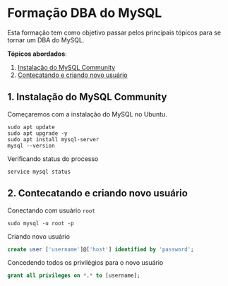 # Formação DBA do MySQL

Esta formação tem como objetivo passar pelos principais tópicos para se tornar um DBA do MySQL.

**Tópicos abordados**: 
1. [Instalação do MySQL Community](#1-instalação-do-mysql-community)
2. [Contecatando e criando novo usuário](#2-contecatando-e-criando-novo-usuário)

## 1. Instalação do MySQL Community

Começaremos com a instalação do MySQL no Ubuntu.

```shell
sudo apt update
sudo apt upgrade -y
sudo apt install mysql-server
mysql --version
```

Verificando status do processo

```shell
service mysql status
```

## 2. Contecatando e criando novo usuário
Conectando com usuário `root`

```shell
sudo mysql -u root -p
```

Criando novo usuário

```sql
create user ['username']@['host'] identified by 'password';
```

Concedendo todos os privilégios para o novo usuário

```sql
grant all privileges on *.* to [username];
```
